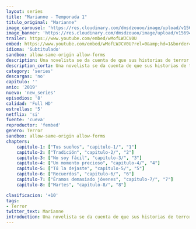 ```yaml
---
layout: series
title: "Marianne - Temporada 1"
titulo_original: "Marianne"
image_carousel: 'https://res.cloudinary.com/dmsdzouoo/image/upload/v1569462316/marianne-poster-min_jueunw.jpg'
image_banner: 'https://res.cloudinary.com/dmsdzouoo/image/upload/v1569462320/marianne-netflix-poster-1187853-min_jc7me7.jpg'
trailer: https://www.youtube.com/embed/wMofLWJCV0U
embed: https://www.youtube.com/embed/wMofLWJCV0U?rel=0&amp;hd=1&border=0&wmode=opaque&enablejsapi=1&modestbranding=1&controls=1&showinfo=1
idioma: 'Subtitulado'
sandbox: allow-same-origin allow-forms
description: Una novelista se da cuenta de que sus historias de terror se hacen realidad y decide volver a su ciudad natal para enfrentarse a los demonios del pasado que la inspiran.
description_corta: Una novelista se da cuenta de que sus historias de terror se hacen realidad y decide volver a su ciudad natal para enfrentarse a los demonios del pasado que la inspiran.
category: 'series'
descargas: 'no'
capitulo: ''
anio: '2019'
nuevo: 'new_series'
episodios: '8'
calidad: 'Full HD'
estrellas: '5'
netflix: 'si'
fuente: 'cueva'
reproductor: 'fembed'
genero: Terror
sandbox: allow-same-origin allow-forms 
chapters:
    capitulo-1: ["Tus sueños", "capitulo-1/", "1"]
    capitulo-2: ["Tradición", "capitulo-2/", "2"]
    capitulo-3: ["No soy fácil", "capitulo-3/", "3"]
    capitulo-4: ["Un momento precioso", "capitulo-4/", "4"]
    capitulo-5: ["Tú la dejaste", "capitulo-5/", "5"]
    capitulo-6: ["Recuerdos", "capitulo-6/", "6"]
    capitulo-7: ["Éramos demasiado jóvenes", "capitulo-7/", "7"]
    capitulo-8: ["Martes", "capitulo-8/", "8"]

clasificacion: '+10'
tags:
- Terror
twitter_text: Marianne
introduction: Una novelista se da cuenta de que sus historias de terror se hacen realidad y decide volver a su ciudad natal para enfrentarse a los demonios del pasado que la inspiran.
---
```



 







